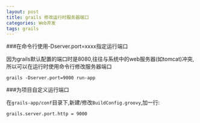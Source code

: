 ```yaml
---
layout: post
title: grails 修改运行时服务器端口
categories: Web开发
tags: grails
---
```


###在命令行使用-Dserver.port=xxxx指定运行端口

因为grails默认配置的端口时是8080,往往与系统中的web服务器(如tomcat)冲突,所以可以在运行时使用命令行修改服务器端口

```console
grails -Dserver.port=9000 run-app
```

###为项目自定义运行端口

在`grails-app/conf`目录下,新建/修改`BuildConfig.groovy`,加一行:

```console
grails.server.port.http = 9000
```

